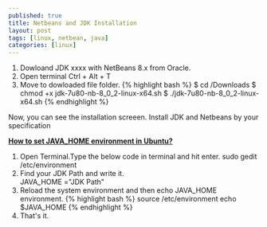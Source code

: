 ```yaml
---
published: true
title: Netbeans and JDK Installation
layout: post
tags: [linux, netbean, java]
categories: [linux]
---
```

1) Dowloand JDK xxxx with NetBeans 8.x from Oracle.
2) Open terminal Ctrl + Alt + T
3) Move to dowloaded file folder.
{% highlight bash %}
$ cd /Downloads
$ chmod +x jdk-7u80-nb-8_0_2-linux-x64.sh
$ ./jdk-7u80-nb-8_0_2-linux-x64.sh
{% endhighlight %}

Now, you can see the installation screeen. Install JDK and Netbeans by your specification

<b><u>How to set JAVA_HOME environment in Ubuntu?</u></b>

1) Open Terminal.Type the below code in terminal and hit enter.
sudo gedit /etc/environment
2) Find your JDK Path and write it.  
JAVA_HOME ="JDK Path" 
3) Reload the system environment and then echo JAVA_HOME environment.
{% highlight bash %}
source /etc/environment
echo $JAVA_HOME
{% endhighlight %}
4) That's it.
